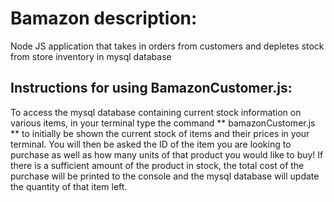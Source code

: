 # Bamazon description:
Node JS application that takes in orders from customers and depletes stock from store inventory in mysql database



## Instructions for using BamazonCustomer.js:
To access the mysql database containing current stock information on various items, in your terminal type the command ** 
bamazonCustomer.js ** to initially be shown the current stock of items and their prices in your terminal.
 You will then be asked the ID of the item you are looking to purchase as well as how many units of that product you 
 would like to buy! If there is a sufficient amount of the product in stock, the total cost of the purchase will be 
 printed to the console and the mysql database will update the quantity of that item left. 

 

